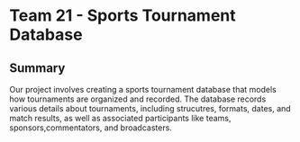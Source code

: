 # Team 21 - Sports Tournament Database

## Summary

Our project involves creating a sports tournament database that models how tournaments
are organized and recorded. The database records various details about tournaments, including
strucutres, formats, dates, and match results, as well as associated participants like teams, 
sponsors,commentators, and broadcasters.
